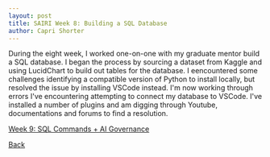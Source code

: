 ```yaml
---
layout: post
title: SAIRI Week 8: Building a SQL Database
author: Capri Shorter
---
```


During the eight week, I worked one-on-one with my graduate mentor build a SQL database. I began the process by sourcing a dataset
from Kaggle and using LucidChart to build out tables for the database. I eencountered some challenges identifying a compatible 
version of Python to install locally, but resolved the issue by installing VSCode instead. I'm now working through errors I've encountering attempting to connect my database to VSCode. I've installed a number of plugins and am digging through Youtube, documentations and forums to find a resolution. 

[Week 9: SQL Commands + AI Governance](./week9.md)

[Back](./)

